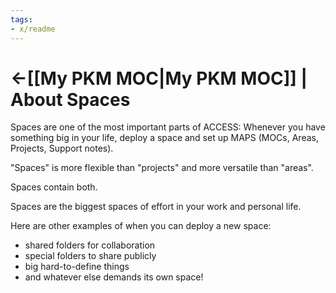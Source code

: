 ```yaml
---
tags:
- x/readme
---
```

# <-[[My PKM MOC|My PKM MOC]] | About Spaces
Spaces are one of the most important parts of ACCESS:  Whenever you have something big in your life, deploy a space and set up MAPS (MOCs, Areas, Projects, Support notes).

"Spaces" is more flexible than "projects" and more versatile than "areas".

Spaces contain both. 

Spaces are the biggest spaces of effort in your work and personal life. 

Here are other examples of when you can deploy a new space:

- shared folders for collaboration
- special folders to share publicly
- big hard-to-define things
- and whatever else demands its own space!